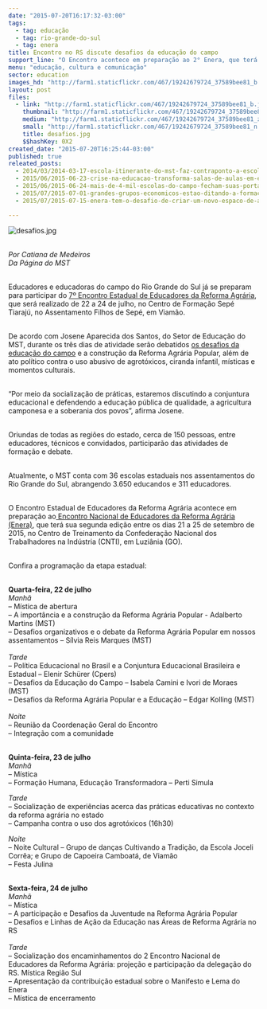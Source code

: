```yaml
---
date: "2015-07-20T16:17:32-03:00"
tags:
  - tag: educação
  - tag: rio-grande-do-sul
  - tag: enera
title: Encontro no RS discute desafios da educação do campo
support_line: "O Encontro acontece em preparação ao 2° Enera, que terá sua segunda edição entre os dias 21 a 25 de setembro de 2015, em Luziânia (GO)."
menu: "educação, cultura e comunicação"
sector: education
images_hd: "http://farm1.staticflickr.com/467/19242679724_37589bee81_b.jpg"
layout: post
files:
  - link: "http://farm1.staticflickr.com/467/19242679724_37589bee81_b.jpg"
    thumbnail: "http://farm1.staticflickr.com/467/19242679724_37589bee81_t.jpg"
    medium: "http://farm1.staticflickr.com/467/19242679724_37589bee81_z.jpg"
    small: "http://farm1.staticflickr.com/467/19242679724_37589bee81_n.jpg"
    title: desafios.jpg
    $$hashKey: 0X2
created_date: "2015-07-20T16:25:44-03:00"
published: true
releated_posts:
  - 2014/03/2014-03-17-escola-itinerante-do-mst-faz-contraponto-a-escola-capitalista-diz-isabela-camini.md
  - 2015/06/2015-06-23-crise-na-educacao-transforma-salas-de-aulas-em-escolas-de-latao.md
  - 2015/06/2015-06-24-mais-de-4-mil-escolas-do-campo-fecham-suas-portas-em-2014.md
  - 2015/07/2015-07-01-grandes-grupos-economicos-estao-ditando-a-formacao-de-criancas-e-jovens-brasileiros.md
  - 2015/07/2015-07-15-enera-tem-o-desafio-de-criar-um-novo-espaco-de-articulacao-entre-os-trabalhadores-da-educacao.md

---
```

<p><img alt="desafios.jpg" src="http://farm1.staticflickr.com/467/19242679724_37589bee81_b.jpg" /></p>

<p><br />
<em>Por Catiana de Medeiros<br />
Da P&aacute;gina do MST</em></p>

<p><br />
Educadores e educadoras do campo do Rio Grande do Sul j&aacute; se preparam para participar do <a href="http://www.mst.org.br/2015/07/15/enera-tem-o-desafio-de-criar-um-novo-espaco-de-articulacao-entre-os-trabalhadores-da-educacao.html">7&ordm; Encontro Estadual de Educadores da Reforma Agr&aacute;ria</a>, que ser&aacute; realizado de 22 a 24 de julho, no Centro de Forma&ccedil;&atilde;o Sep&eacute; Tiaraj&uacute;, no Assentamento Filhos de Sep&eacute;, em Viam&atilde;o.</p>

<p><br />
De acordo com Josene Aparecida dos Santos, do Setor de Educa&ccedil;&atilde;o do MST, durante os tr&ecirc;s dias de atividade ser&atilde;o debatidos <a href="http://www.mst.org.br/2015/07/01/grandes-grupos-economicos-estao-ditando-a-formacao-de-criancas-e-jovens-brasileiros.html">os desafios da educa&ccedil;&atilde;o do campo</a> e a constru&ccedil;&atilde;o da Reforma Agr&aacute;ria Popular, al&eacute;m de ato pol&iacute;tico contra o uso abusivo de agrot&oacute;xicos, ciranda infantil, m&iacute;sticas e momentos culturais.</p>

<p><br />
&ldquo;Por meio da socializa&ccedil;&atilde;o de pr&aacute;ticas, estaremos discutindo a conjuntura educacional e defendendo a educa&ccedil;&atilde;o p&uacute;blica de qualidade, a agricultura camponesa e a soberania dos povos&rdquo;, afirma Josene.</p>

<p><br />
Oriundas de todas as regi&otilde;es do estado, cerca de 150 pessoas, entre educadores, t&eacute;cnicos e convidados, participar&atilde;o das atividades de forma&ccedil;&atilde;o e debate.</p>

<p><br />
Atualmente, o MST conta com 36 escolas estaduais nos assentamentos do Rio Grande do Sul, abrangendo 3.650 educandos e 311 educadores.</p>

<p><br />
O Encontro Estadual de Educadores da Reforma Agr&aacute;ria acontece em prepara&ccedil;&atilde;o ao<a href="http://www.mst.org.br/2015/07/15/enera-tem-o-desafio-de-criar-um-novo-espaco-de-articulacao-entre-os-trabalhadores-da-educacao.html"> Encontro Nacional de Educadores da Reforma Agr&aacute;ria (Enera)</a>, que ter&aacute; sua segunda edi&ccedil;&atilde;o entre os dias 21 a 25 de setembro de 2015, no Centro de Treinamento da Confedera&ccedil;&atilde;o Nacional dos Trabalhadores na Ind&uacute;stria (CNTI), em Luzi&acirc;nia (GO).</p>

<p><br />
Confira a programa&ccedil;&atilde;o da etapa estadual:</p>

<p><br />
<strong>Quarta-feira, 22 de julho</strong><br />
<em>Manh&atilde;</em><br />
&ndash; M&iacute;stica de abertura<br />
&ndash; A import&acirc;ncia e a constru&ccedil;&atilde;o da Reforma Agr&aacute;ria Popular - Adalberto Martins (MST)<br />
&ndash; Desafios organizativos e o debate da Reforma Agr&aacute;ria Popular em nossos assentamentos &ndash; S&iacute;lvia Reis Marques (MST)<br />
<br />
<em>Tarde</em><br />
&ndash; Pol&iacute;tica Educacional no Brasil e a Conjuntura Educacional Brasileira e Estadual &ndash; Elenir Sch&uuml;rer (Cpers)<br />
&ndash; Desafios da Educa&ccedil;&atilde;o do Campo &ndash; Isabela Camini e Ivori de Moraes (MST)<br />
&ndash; Desafios da Reforma Agr&aacute;ria Popular e a Educa&ccedil;&atilde;o &ndash; Edgar Kolling (MST)<br />
<br />
<em>Noite</em><br />
&ndash; Reuni&atilde;o da Coordena&ccedil;&atilde;o Geral do Encontro<br />
&ndash; Integra&ccedil;&atilde;o com a comunidade</p>

<p><br />
<strong>Quinta-feira, 23 de julho</strong><br />
<em>Manh&atilde;</em><br />
&ndash; M&iacute;stica<br />
&ndash; Forma&ccedil;&atilde;o Humana, Educa&ccedil;&atilde;o Transformadora &ndash; Perti Simula</p>

<p><em>Tarde</em><br />
&ndash; Socializa&ccedil;&atilde;o de experi&ecirc;ncias acerca das pr&aacute;ticas educativas no contexto da reforma agr&aacute;ria no estado<br />
&ndash; Campanha contra o uso dos agrot&oacute;xicos (16h30)</p>

<p><em>Noite</em><br />
&ndash; Noite Cultural &ndash; Grupo de dan&ccedil;as Cultivando a Tradi&ccedil;&atilde;o, da Escola Joceli Corr&ecirc;a; e Grupo de Capoeira Camboat&aacute;, de Viam&atilde;o<br />
&ndash; Festa Julina</p>

<p><br />
<strong>Sexta-feira, 24 de julho</strong><br />
<em>Manh&atilde;</em><br />
&ndash; M&iacute;stica<br />
&ndash; A participa&ccedil;&atilde;o e Desafios da Juventude na Reforma Agr&aacute;ria Popular<br />
&ndash; Desafios e Linhas de A&ccedil;&atilde;o da Educa&ccedil;&atilde;o nas &Aacute;reas de Reforma Agr&aacute;ria no RS<br />
<br />
<em>Tarde</em><br />
&ndash; Socializa&ccedil;&atilde;o dos encaminhamentos do 2 Encontro Nacional de Educadores da Reforma Agr&aacute;ria: proje&ccedil;&atilde;o e participa&ccedil;&atilde;o da delega&ccedil;&atilde;o do RS. M&iacute;stica Regi&atilde;o Sul<br />
&ndash; Apresenta&ccedil;&atilde;o da contribui&ccedil;&atilde;o estadual sobre o Manifesto e Lema do Enera<br />
&ndash; M&iacute;stica de encerramento</p>
